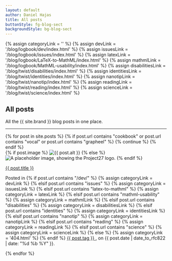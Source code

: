 ```yaml
---
layout: default
author: Daniel Hajas
title: All posts
buttonStyle: fg-blog-sect
backgroundStyle: bg-blog-sect
---
```


{% assign categoryLink = '' %}
{% assign devLink = '/blog/logbook/dev/index.html' %}
{% assign issuesLink = '/blog/logbook/issues/index.html' %}
{% assign latexLink = '/blog/logbook/LaTeX-to-MathML/index.html' %}
{% assign mathmlLink = '/blog/logbook/MathML-usability/index.html' %}
{% assign disabilitiesLink = '/blog/twist/disabilities/index.html' %}
{% assign identitiesLink = '/blog/twist/identities/index.html' %}
{% assign nanotipLink = '/blog/twist/nanotip/index.html' %}
{% assign readingLink = '/blog/twist/reading/index.html' %}
{% assign scienceLink = '/blog/twist/science/index.html' %}

## All posts

All the {{ site.brand }} blog posts in one place.

---

<div class="blog-feed">
{% for post in site.posts %}
{% if post.url contains "cookbook" or post.url contains "vocal"  or post.url contains "grapheel" %}
{% continue %}
{% endif %}
<div class="row">
<div class="col-3">
{% if post.image %}
<img src="{{ '/assets/images/blog/' | append: post.image | prepend: site.baseurl }}" alt="{{ post.alt }}" class="thumbnail-image-blog">
{% else %}
<img src="{{ '/assets/images/Project27 logo.png' | prepend: site.baseurl }}" alt="A placeholder image, showing the Project27 logo." class="thumbnail-image-blog">
{% endif %}
</div>
<div class="col-9">
<p><a href="{{ post.url | prepend: site.baseurl }}">{{ post.title }}</a></p>
<p>Posted in 
{% if post.url contains "/dev/" %}
{% assign categoryLink = devLink %}
{% elsif post.url contains "issues" %}
{% assign categoryLink = issuesLink %}
{% elsif post.url contains "latex-to-mathml" %}
{% assign categoryLink = latexLink %}
{% elsif post.url contains "mathml-usability" %}
{% assign categoryLink = mathmlLink %}
{% elsif post.url contains "disabilities" %}
{% assign categoryLink = disabilitiesLink %}
{% elsif post.url contains "identities" %}
{% assign categoryLink = identitiesLink %}
{% elsif post.url contains "nanotip" %}
{% assign categoryLink = nanotipLink %}
{% elsif post.url contains "reading" %}
{% assign categoryLink = readingLink %}
{% elsif post.url contains "science" %}
{% assign categoryLink = scienceLink %}
{% else %}
{% assign categoryLink = '404.html' %}
{% endif %}
<a href="{{ categoryLink | prepend: site.baseurl }}">
{{ post.tag }}
</a>
, on {{ post.date | date_to_rfc822 | date: "%d %b %Y" }}.</p>
</div>
</div>
{% endfor %}
</div>